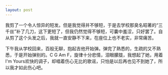 ```yaml
---
layout: post
---
```

我剪了一个令人惊异的短发。但是我觉得并不够短，于是去学校那臭名昭著的“三千丝”补了几刀，这下更短了，但我仍然觉得不够短，可囊中羞涩，只好罢了。自从剪了这个头发之后，我就一直安静不下来，在座位上也不老实，非常痛苦。

下午我从学校回来，百般无聊，抱起吉他开始弹。弹完了熟悉的，生疏的又不熟悉，于是开始弹别的。C G Am F，旋律十分悲情，泪眼朦胧，我想起了她，用着I'm Yours欢快的调子，却唱着伤心无比的歌谣，只怕是以后再也见不到她了，所以我才如此伤心吧。